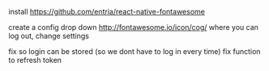 install https://github.com/entria/react-native-fontawesome

create a config drop down http://fontawesome.io/icon/cog/
where you can log out, change settings

fix so login can be stored (so we dont have to log in every time)
fix function to refresh token